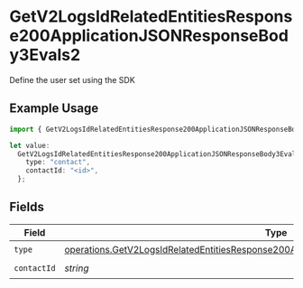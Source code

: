 # GetV2LogsIdRelatedEntitiesResponse200ApplicationJSONResponseBody3Evals2

Define the user set using the SDK

## Example Usage

```typescript
import { GetV2LogsIdRelatedEntitiesResponse200ApplicationJSONResponseBody3Evals2 } from "orq-poc-typescript-multi-env-version/models/operations";

let value:
  GetV2LogsIdRelatedEntitiesResponse200ApplicationJSONResponseBody3Evals2 = {
    type: "contact",
    contactId: "<id>",
  };
```

## Fields

| Field                                                                                                                                                                                              | Type                                                                                                                                                                                               | Required                                                                                                                                                                                           | Description                                                                                                                                                                                        |
| -------------------------------------------------------------------------------------------------------------------------------------------------------------------------------------------------- | -------------------------------------------------------------------------------------------------------------------------------------------------------------------------------------------------- | -------------------------------------------------------------------------------------------------------------------------------------------------------------------------------------------------- | -------------------------------------------------------------------------------------------------------------------------------------------------------------------------------------------------- |
| `type`                                                                                                                                                                                             | [operations.GetV2LogsIdRelatedEntitiesResponse200ApplicationJSONResponseBody3Evals22Type](../../models/operations/getv2logsidrelatedentitiesresponse200applicationjsonresponsebody3evals22type.md) | :heavy_check_mark:                                                                                                                                                                                 | N/A                                                                                                                                                                                                |
| `contactId`                                                                                                                                                                                        | *string*                                                                                                                                                                                           | :heavy_check_mark:                                                                                                                                                                                 | N/A                                                                                                                                                                                                |